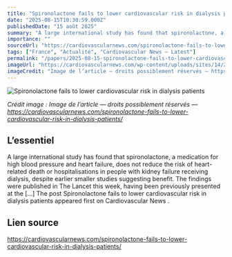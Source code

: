 ```yaml
---
title: "Spironolactone fails to lower cardiovascular risk in dialysis patients"
date: "2025-08-15T10:30:59.000Z"
publishedDate: "15 août 2025"
summary: "A large international study has found that spironolactone, a medication for high blood pressure and heart failure, does not reduce the risk of heart-related death or hospitalisations in people with kidney failure receiving dialysis, despite earlier smaller studies suggesting benefit. The findings were published in The Lancet this week, having been previously presented at the [&#8230;] The post Spironolactone fails to lower cardiovascular risk in dialysis patients appeared first on Cardiovascular News ."
importance: ""
sourceUrl: "https://cardiovascularnews.com/spironolactone-fails-to-lower-cardiovascular-risk-in-dialysis-patients/"
tags: ["France", "Actualité", "Cardiovascular News — Latest"]
permalink: "/papers/2025-08-15-spironolactone-fails-to-lower-cardiovascular-risk-in-dialysis-patients"
imageUrl: "https://cardiovascularnews.com/wp-content/uploads/sites/14/2025/08/dialysis-fistula-patient-haemodialysis-vascular-access-avf-catheter-pic-featured.jpg"
imageCredit: "Image de l’article — droits possiblement réservés — https://cardiovascularnews.com/spironolactone-fails-to-lower-cardiovascular-risk-in-dialysis-patients/"
---
```


![Spironolactone fails to lower cardiovascular risk in dialysis patients](https://cardiovascularnews.com/wp-content/uploads/sites/14/2025/08/dialysis-fistula-patient-haemodialysis-vascular-access-avf-catheter-pic-featured.jpg)

*Crédit image : Image de l’article — droits possiblement réservés — https://cardiovascularnews.com/spironolactone-fails-to-lower-cardiovascular-risk-in-dialysis-patients/*

## L’essentiel

A large international study has found that spironolactone, a medication for high blood pressure and heart failure, does not reduce the risk of heart-related death or hospitalisations in people with kidney failure receiving dialysis, despite earlier smaller studies suggesting benefit. The findings were published in The Lancet this week, having been previously presented at the [&#8230;] The post Spironolactone fails to lower cardiovascular risk in dialysis patients appeared first on Cardiovascular News .

## Lien source

https://cardiovascularnews.com/spironolactone-fails-to-lower-cardiovascular-risk-in-dialysis-patients/
